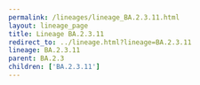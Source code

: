 ```yaml
---
permalink: /lineages/lineage_BA.2.3.11.html
layout: lineage_page
title: Lineage BA.2.3.11
redirect_to: ../lineage.html?lineage=BA.2.3.11
lineage: BA.2.3.11
parent: BA.2.3
children: ['BA.2.3.11']
---
```

